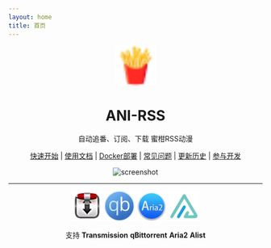 ```yaml
---
layout: home
title: 首页
---
```


<div align="center">
<img alt="icon.svg" height="80" width="80" src="./image/icon.svg"/>
<h1>
ANI-RSS
</h1>
<p align="center">
自动追番、订阅、下载 蜜柑RSS动漫
</p>

<a href="start">快速开始</a>
|
<a href="add-rss">使用文档</a>
|
<a href="deploy/docker">Docker部署</a>
|
<a href="faq">常见问题</a>
|
<a href="history">更新历史</a>
|
<a href="dev/basic">参与开发</a>

<p></p>

<img src="/screenshot/62f73859bd2fb7063f7f1eff12545fec-screenshot.webp" alt="screenshot" id="screenshot">

<hr style="height: 1px;">

<div>
<img src="./image/tr.webp" alt="transmission" width="60">
<img src="./image/qb.webp" alt="qbittorrent" width="60">
<img src="./image/aria2.webp" alt="aria2" width="60">
<img src="./image/alist.svg" alt="alist" width="60">
</div>

<p>支持 <strong>Transmission</strong> <strong>qBittorrent</strong> <strong>Aria2</strong> <strong>Alist</strong></p>

</div>

<!--@include: ./other.md{2,}-->
